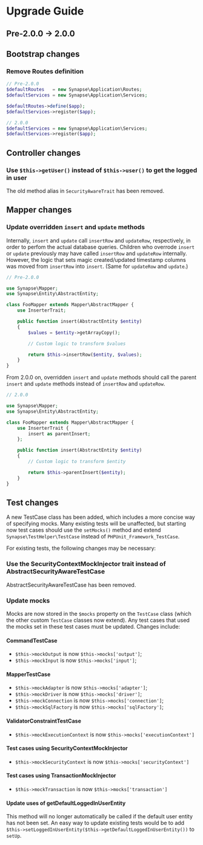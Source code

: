 Upgrade Guide
=============

Pre-2.0.0 -> 2.0.0
------------------

## Bootstrap changes

### Remove Routes definition

```PHP
// Pre-2.0.0
$defaultRoutes   = new Synapse\Application\Routes;
$defaultServices = new Synapse\Application\Services;

$defaultRoutes->define($app);
$defaultServices->register($app);

// 2.0.0
$defaultServices = new Synapse\Application\Services;
$defaultServices->register($app);
```

## Controller changes

### Use `$this->getUser()` instead of `$this->user()` to get the logged in user

The old method alias in `SecurityAwareTrait` has been removed.

## Mapper changes

### Update overridden `insert` and `update` methods

Internally, `insert` and `update` call `insertRow` and `updateRow`, respectively, in order to perfom the actual database queries. Children who overrode `insert` or `update` previously may have called `insertRow` and `updateRow` internally. However, the logic that sets magic created/updated timestamp columns was moved from `insertRow` into `insert`. (Same for `updateRow` and `update`.)

```PHP
// Pre-2.0.0

use Synapse\Mapper;
use Synapse\Entity\AbstractEntity;

class FooMapper extends Mapper\AbstractMapper {
    use InserterTrait;

    public function insert(AbstractEntity $entity)
    {
        $values = $entity->getArrayCopy();

        // Custom logic to transform $values

        return $this->insertRow($entity, $values);
    }
}
```

From 2.0.0 on, overridden `insert` and `update` methods should call the parent `insert` and `update` methods instead of `insertRow` and `updateRow`.

```PHP
// 2.0.0

use Synapse\Mapper;
use Synapse\Entity\AbstractEntity;

class FooMapper extends Mapper\AbstractMapper {
    use InserterTrait {
        insert as parentInsert;
    };

    public function insert(AbstractEntity $entity)
    {
        // Custom logic to transform $entity

        return $this->parentInsert($entity);
    }
}
```

## Test changes

A new TestCase class has been added, which includes a more concise way of
specifying mocks. Many existing tests will be unaffected, but starting now test cases
should use the `setMocks()` method and extend `Synapse\TestHelper\TestCase`
instead of `PHPUnit_Framework_TestCase`.

For existing tests, the following changes may be necessary:

### Use the SecurityContextMockInjector trait instead of AbstractSecurityAwareTestCase

AbstractSecurityAwareTestCase has been removed.

### Update mocks

Mocks are now stored in the `$mocks` property on the `TestCase` class (which the other
custom `TestCase` classes now extend). Any test cases that used the mocks set in these test cases must be updated.
Changes include:

#### CommandTestCase

- `$this->mockOutput` is now `$this->mocks['output']`;
- `$this->mockInput` is now `$this->mocks['input']`;

#### MapperTestCase

- `$this->mockAdapter` is now `$this->mocks['adapter']`;
- `$this->mockDriver` is now `$this->mocks['driver']`;
- `$this->mockConnection` is now `$this->mocks['connection']`;
- `$this->mockSqlFactory` is now `$this->mocks['sqlFactory']`;

#### ValidatorConstraintTestCase

- `$this->mockExecutionContext` is now `$this->mocks['executionContext']`

#### Test cases using SecurityContextMockInjector

- `$this->mockSecurityContext` is now `$this->mocks['securityContext']`

#### Test cases using TransactionMockInjector

- `$this->mockTransaction` is now `$this->mocks['transaction']`

#### Update uses of getDefaultLoggedInUserEntity

This method will no longer automatically be called if the default user entity has
not been set. An easy way to update existing tests would be to add
`$this->setLoggedInUserEntity($this->getDefaultLoggedInUserEntity())` to `setUp`.
